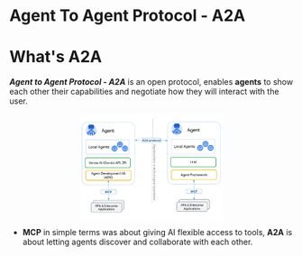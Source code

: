 # Agent To Agent Protocol - A2A


<style>

.center {
  display: block;
  margin-left: auto;
  margin-right: auto;
  width: 50%;
}

</style>

# What's A2A 

***Agent to Agent Protocol - A2A*** is an open protocol, enables **agents** to show each other their capabilities and negotiate how they will interact with the user. 


<div>
<img src="../assets/a2a.png" class="center">

</div>


- **MCP** in simple terms was about giving AI flexible access to tools, **A2A** is about letting agents discover and collaborate with each other.


